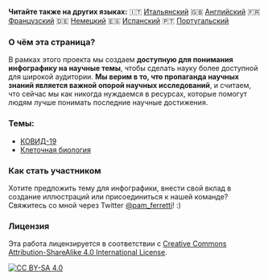 **Читайте также на других языках:** 🇮🇹 [Итальянский](../it/) 🇬🇧 [Английский](../) 🇫🇷 [Французский](../fr/) 🇩🇪 [Немецкий](../de/) 🇪🇸 [Испанский](../es/) 🇵🇹 [Португальский](../pt/)

### О чём эта страница?

В рамках этого проекта мы создаем **доступную для понимания инфографику на научные темы**, чтобы сделать науку более доступной для широкой аудитории.
**Мы верим в то, что пропаганда научных знаний является важной опорой научных исследований**, и считаем, что сейчас мы как никогда нуждаемся в ресурсах, которые помогут людям лучше понимать последние научные достижения.

### Темы:

- [КОВИД-19](https://easy-infographics.github.io/COVID-19/ru/)
- [Клеточная биология](https://easy-infographics.github.io/Cell_Biology/ru/)


### Как стать участником
 
Хотите предложить тему для инфографики, внести свой вклад в создание иллюстраций или присоединиться к нашей команде? 
Свяжитесь со мной через Twitter [@pam_ferretti](https://twitter.com/pam_ferretti)! :)
 

### Лицензия

Эта работа лицензируется в соответствии с
[Creative Commons Attribution-ShareAlike 4.0 International License][cc-by-sa].

[![CC BY-SA 4.0][cc-by-sa-image]][cc-by-sa]

[cc-by-sa]: http://creativecommons.org/licenses/by-sa/4.0/
[cc-by-sa-image]: https://licensebuttons.net/l/by-sa/4.0/88x31.png
[cc-by-sa-shield]: https://img.shields.io/badge/License-CC%20BY--SA%204.0-lightgrey.svg
